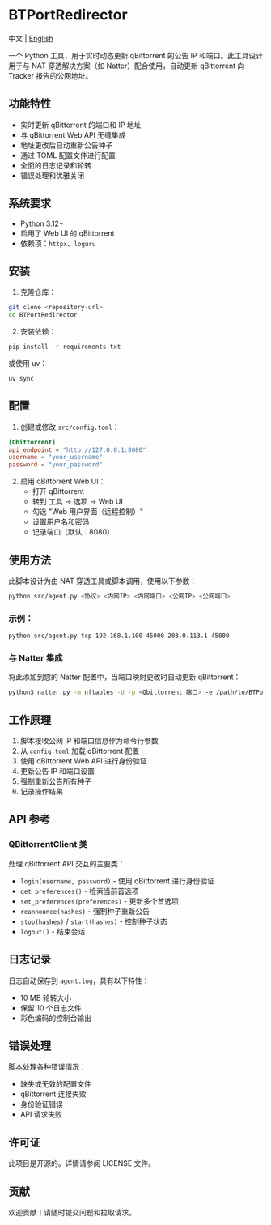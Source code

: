 # BTPortRedirector

中文 | [English](README.md)

一个 Python 工具，用于实时动态更新 qBittorrent 的公告 IP 和端口。此工具设计用于与 NAT 穿透解决方案（如 Natter）配合使用，自动更新 qBittorrent 向 Tracker 报告的公网地址。

## 功能特性

- 实时更新 qBittorrent 的端口和 IP 地址
- 与 qBittorrent Web API 无缝集成
- 地址更改后自动重新公告种子
- 通过 TOML 配置文件进行配置
- 全面的日志记录和轮转
- 错误处理和优雅关闭

## 系统要求

- Python 3.12+
- 启用了 Web UI 的 qBittorrent
- 依赖项：`httpx`、`loguru`

## 安装

1. 克隆仓库：
```bash
git clone <repository-url>
cd BTPortRedirector
```

2. 安装依赖：
```bash
pip install -r requirements.txt
```

或使用 uv：
```bash
uv sync
```

## 配置

1. 创建或修改 `src/config.toml`：
```toml
[Qbittorrent]
api_endpoint = "http://127.0.0.1:8080"
username = "your_username"
password = "your_password"
```

2. 启用 qBittorrent Web UI：
   - 打开 qBittorrent
   - 转到 工具 → 选项 → Web UI
   - 勾选 "Web 用户界面（远程控制）"
   - 设置用户名和密码
   - 记录端口（默认：8080）

## 使用方法

此脚本设计为由 NAT 穿透工具或脚本调用，使用以下参数：

```bash
python src/agent.py <协议> <内网IP> <内网端口> <公网IP> <公网端口>
```

### 示例：
```bash
python src/agent.py tcp 192.168.1.100 45000 203.0.113.1 45000
```

### 与 Natter 集成

将此添加到您的 Natter 配置中，当端口映射更改时自动更新 qBittorrent：

```bash
python3 natter.py -m nftables -U -p <Qbittorrent 端口> -e /path/to/BTPortRedirector/src/agent.py
```

## 工作原理

1. 脚本接收公网 IP 和端口信息作为命令行参数
2. 从 `config.toml` 加载 qBittorrent 配置
3. 使用 qBittorrent Web API 进行身份验证
4. 更新公告 IP 和端口设置
5. 强制重新公告所有种子
6. 记录操作结果

## API 参考

### QBittorrentClient 类

处理 qBittorrent API 交互的主要类：

- `login(username, password)` - 使用 qBittorrent 进行身份验证
- `get_preferences()` - 检索当前首选项
- `set_preferences(preferences)` - 更新多个首选项
- `reannounce(hashes)` - 强制种子重新公告
- `stop(hashes)` / `start(hashes)` - 控制种子状态
- `logout()` - 结束会话

## 日志记录

日志自动保存到 `agent.log`，具有以下特性：
- 10 MB 轮转大小
- 保留 10 个日志文件
- 彩色编码的控制台输出

## 错误处理

脚本处理各种错误情况：
- 缺失或无效的配置文件
- qBittorrent 连接失败
- 身份验证错误
- API 请求失败

## 许可证

此项目是开源的。详情请参阅 LICENSE 文件。

## 贡献

欢迎贡献！请随时提交问题和拉取请求。